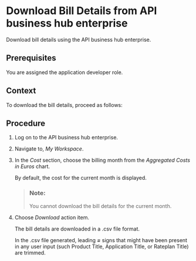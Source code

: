 <!-- loioae61972d96d145a8abb40abbe416e255 -->

# Download Bill Details from API business hub enterprise

Download bill details using the API business hub enterprise.



<a name="loioae61972d96d145a8abb40abbe416e255__prereq_bsb_hyp_bz"/>

## Prerequisites

You are assigned the application developer role.



<a name="loioae61972d96d145a8abb40abbe416e255__context_csg_r2j_zz"/>

## Context

To download the bill details, proceed as follows:



<a name="loioae61972d96d145a8abb40abbe416e255__steps_ctx_n2j_zz"/>

## Procedure

1.  Log on to the API business hub enterprise.

2.  Navigate to, *My Workspace*.

3.  In the *Cost* section, choose the billing month from the *Aggregated Costs in Euros* chart.

    By default, the cost for the current month is displayed.

    > ### Note:  
    > You cannot download the bill details for the current month.

4.  Choose *Download* action item.

    The bill details are downloaded in a .csv file format.

    In the .csv file generated, leading ***=*** signs that might have been present in any user input \(such Product Title, Application Title, or Rateplan Title\) are trimmed.


